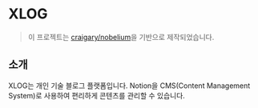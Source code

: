 # XLOG

> 이 프로젝트는 [craigary/nobelium](https://github.com/craigary/nobelium)을 기반으로 제작되었습니다.

## 소개

XLOG는 개인 기술 블로그 플랫폼입니다. Notion을 CMS(Content Management System)로 사용하여 편리하게 콘텐츠를 관리할 수 있습니다.
